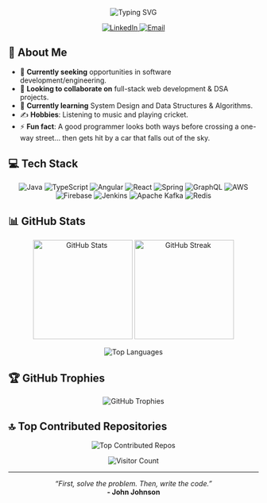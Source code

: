 <!-- Header -->
<p align="center">
  <img src="https://readme-typing-svg.herokuapp.com?font=Fira+Code&duration=4000&pause=500&color=FF1493&center=true&vCenter=true&width=435&lines=Hello+Dev's!+I'm+Anudeep+Billa;Welcome+to+my+GitHub+Profile!;Full-Stack+Developer+%7C+DSA+Enthusiast" alt="Typing SVG" />
</p>

<!-- Social Links -->
<p align="center">
  <a href="https://www.linkedin.com/in/anudeepbilla/">
    <img src="https://img.shields.io/badge/LinkedIn-%230077B5.svg?style=for-the-badge&logo=linkedin&logoColor=white" alt="LinkedIn" />
  </a>
  <a href="mailto:your.email@example.com">
    <img src="https://img.shields.io/badge/Email-D14836?style=for-the-badge&logo=gmail&logoColor=white" alt="Email" />
  </a>
</p>

<!-- About Me -->
## 💫 About Me

- 🔭 **Currently seeking** opportunities in software development/engineering.
- 👯 **Looking to collaborate on** full-stack web development & DSA projects.
- 🌱 **Currently learning** System Design and Data Structures & Algorithms.
- ✍️ **Hobbies**: Listening to music and playing cricket.
- ⚡ **Fun fact**: A good programmer looks both ways before crossing a one-way street... then gets hit by a car that falls out of the sky.

<!-- Tech Stack -->
## 💻 Tech Stack

<p align="center">
  <!-- Programming Languages -->
  <img src="https://img.shields.io/badge/Java-ED8B00?style=for-the-badge&logo=java&logoColor=white" alt="Java" />
  <img src="https://img.shields.io/badge/TypeScript-007ACC?style=for-the-badge&logo=typescript&logoColor=white" alt="TypeScript" />
  
  <!-- Frontend -->
  <img src="https://img.shields.io/badge/Angular-DD0031?style=for-the-badge&logo=angular&logoColor=white" alt="Angular" />
  <img src="https://img.shields.io/badge/React-20232A?style=for-the-badge&logo=react&logoColor=61DAFB" alt="React" />
  
  <!-- Backend -->
  <img src="https://img.shields.io/badge/Spring-6DB33F?style=for-the-badge&logo=spring&logoColor=white" alt="Spring" />
  <img src="https://img.shields.io/badge/GraphQL-E10098?style=for-the-badge&logo=graphql&logoColor=white" alt="GraphQL" />
  
  <!-- Cloud & DevOps -->
  <img src="https://img.shields.io/badge/AWS-FF9900?style=for-the-badge&logo=amazonaws&logoColor=white" alt="AWS" />
  <img src="https://img.shields.io/badge/Firebase-039BE5?style=for-the-badge&logo=firebase&logoColor=white" alt="Firebase" />
  <img src="https://img.shields.io/badge/Jenkins-2C5263?style=for-the-badge&logo=jenkins&logoColor=white" alt="Jenkins" />
  
  <!-- Messaging & Databases -->
  <img src="https://img.shields.io/badge/Apache%20Kafka-231F20?style=for-the-badge&logo=apachekafka&logoColor=white" alt="Apache Kafka" />
  <img src="https://img.shields.io/badge/Redis-DD0031?style=for-the-badge&logo=redis&logoColor=white" alt="Redis" />
</p>

<!-- GitHub Stats -->
## 📊 GitHub Stats

<p align="center">
  <img src="https://github-readme-stats.vercel.app/api?username=anudeep2804&theme=tokyonight&hide_border=false&include_all_commits=true&count_private=true" alt="GitHub Stats" height="200" />
  <img src="https://github-readme-streak-stats.herokuapp.com/?user=anudeep2804&theme=tokyonight&hide_border=false" alt="GitHub Streak" height="200" />
</p>

<!-- Top Languages -->
<p align="center">
  <img src="https://github-readme-stats.vercel.app/api/top-langs/?username=anudeep2804&theme=tokyonight&hide_border=false&include_all_commits=true&count_private=true&layout=compact" alt="Top Languages" />
</p>

<!-- GitHub Trophies -->
## 🏆 GitHub Trophies

<p align="center">
  <img src="https://github-profile-trophy.vercel.app/?username=anudeep2804&theme=onedark&no-frame=false&no-bg=false&margin-w=4" alt="GitHub Trophies" />
</p>

<!-- Top Contributed Repositories -->
## 🔝 Top Contributed Repositories

<p align="center">
  <img src="https://github-contributor-stats.vercel.app/api?username=anudeep2804&limit=5&theme=onedark&combine_all_yearly_contributions=true" alt="Top Contributed Repos" />
</p>

<!-- Visitor Count -->
<p align="center">
  <img src="https://komarev.com/ghpvc/?username=anudeep2804&style=flat-square&color=blue" alt="Visitor Count" />
</p>

<!-- Footer -->
---

<p align="center">
  <i>“First, solve the problem. Then, write the code.”</i><br/>
  <strong>- John Johnson</strong>
</p>


